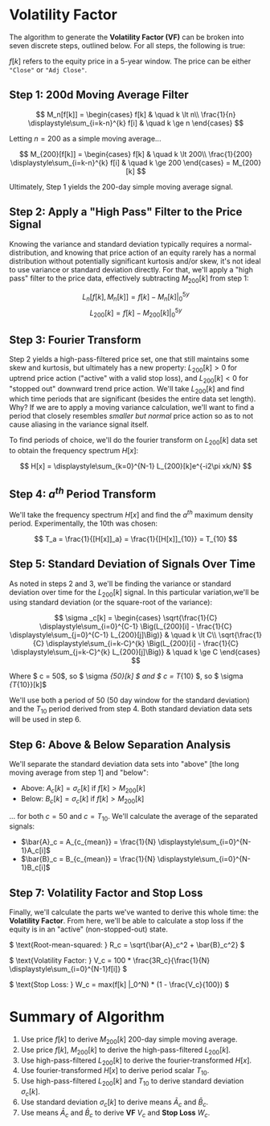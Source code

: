 # Volatility Factor

The algorithm to generate the **Volatility Factor (VF)** can be broken into seven discrete steps, outlined below. For all steps, the following is true:

$f[k]$ refers to the equity price in a 5-year window. The price can be either `"Close"` or `"Adj Close"`.

## Step 1: 200d Moving Average Filter

$$
M_n[f[k]] =
  \begin{cases}
    f[k]       & \quad k \lt n\\
    \frac{1}{n} \displaystyle\sum_{i=k-n}^{k} f[i]  & \quad k \ge n
  \end{cases}
$$

Letting $n = 200$ as a simple moving average...

$$
M_{200}[f[k]] =
  \begin{cases}
    f[k]       & \quad k \lt 200\\
    \frac{1}{200} \displaystyle\sum_{i=k-n}^{k} f[i]  & \quad k \ge 200
  \end{cases}
  = M_{200}[k]
$$

Ultimately, Step 1 yields the 200-day simple moving average signal.

## Step 2: Apply a "High Pass" Filter to the Price Signal

Knowing the variance and standard deviation typically requires a normal-distribution, and knowing that price action of an equity rarely has a normal distribution without potentially significant kurtosis and/or skew, it's not ideal to use variance or standard deviation directly. For that, we'll apply a "high pass" filter to the price data, effectively subtracting $M_{200}[k]$ from step 1:

$$ L_n[f[k], M_n[k]] = f[k] - M_n[k] |_0^{5y} $$
$$ L_{200}[k] = f[k] - M_{200}[k] |_0^{5y} $$

## Step 3: Fourier Transform

Step 2 yields a high-pass-filtered price set, one that still maintains some skew and kurtosis, but ultimately has a new property: $L_{200}[k] > 0$ for uptrend price action ("active" with a valid stop loss), and $L_{200}[k] < 0$ for "stopped out" downward trend price action. We'll take $L_{200}[k]$ and find which time periods that are significant (besides the entire data set length). Why? If we are to apply a moving variance calculation, we'll want to find a period that closely resembles _smaller but normal_ price action so as to not cause aliasing in the variance signal itself.

To find periods of choice, we'll do the fourier transform on $L_{200}[k]$ data set to obtain the frequency spectrum $H[x]$:

$$ H[x] = \displaystyle\sum_{k=0}^{N-1} L_{200}[k]e^{-i2\pi xk/N} $$

## Step 4: $a^{th}$ Period Transform

We'll take the frequency spectrum $H[x]$ and find the $a^{th}$ maximum density period. Experimentally, the 10th was chosen:

$$ T_a = \frac{1}{[H[x]]_a} = \frac{1}{[H[x]]_{10}} = T_{10} $$

## Step 5: Standard Deviation of Signals Over Time

As noted in steps 2 and 3, we'll be finding the variance or standard deviation over time for the $L_{200}[k]$ signal. In this particular variation,we'll be using standard deviation (or the square-root of the variance):

$$
\sigma _c[k] =
  \begin{cases}
    \sqrt{\frac{1}{C} \displaystyle\sum_{i=0}^{C-1} \Big(L_{200}[i] - \frac{1}{C} \displaystyle\sum_{j=0}^{C-1} L_{200}[j]\Big)}       & \quad k \lt C\\
    \sqrt{\frac{1}{C} \displaystyle\sum_{i=k-C}^{k} \Big(L_{200}[i] - \frac{1}{C} \displaystyle\sum_{j=k-C}^{k} L_{200}[j]\Big)}  & \quad k \ge C
  \end{cases}
$$

Where $ c = 50$, so $ \sigma _{50}[k] $ and $ c = T_{10} $, so $ \sigma _{T_{10}}[k]$

We'll use both a period of 50 (50 day window for the standard deviation) and the $T_{10}$ period derived from step 4. Both standard deviation data sets will be used in step 6.

## Step 6: Above & Below Separation Analysis

We'll separate the standard deviation data sets into "above" [the long moving average from step 1] and "below":

* Above: $A_c[k] = \sigma _c[k] \text{ if } f[k] > M_{200}[k]$
* Below: $B_c[k] = \sigma _c[k] \text{ if } f[k] > M_{200}[k]$

... for both $c = 50$ and $c = T_{10}$. We'll calculate the average of the separated signals:

* $\bar{A}_c = A_{c_{mean}} = \frac{1}{N} \displaystyle\sum_{i=0}^{N-1}A_c[i]$
* $\bar{B}_c = B_{c_{mean}} = \frac{1}{N} \displaystyle\sum_{i=0}^{N-1}B_c[i]$

## Step 7: Volatility Factor and Stop Loss

Finally, we'll calculate the parts we've wanted to derive this whole time: the **Volatility Factor**. From here, we'll be able to calculate a stop loss if the equity is in an "active" (non-stopped-out) state.

$ \text{Root-mean-squared: } R_c = \sqrt{\bar{A}_c^2 + \bar{B}_c^2} $

$ \text{Volatility Factor: } V_c = 100 * \frac{3R_c}{\frac{1}{N} \displaystyle\sum_{i=0}^{N-1}f[i]} $

$ \text{Stop Loss: } W_c = max(f[k] |_0^N) * (1 - \frac{V_c}{100}) $

# Summary of Algorithm

1. Use price $f[k]$ to derive $M_{200}[k]$ 200-day simple moving average.
2. Use price $f[k]$, $M_{200}[k]$ to derive the high-pass-filtered $L_{200}[k]$.
3. Use high-pass-filtered $L_{200}[k]$ to derive the fourier-transformed $H[x]$.
4. Use fourier-transformed $H[x]$ to derive period scalar $T_{10}$.
5. Use high-pass-filtered $L_{200}[k]$ and $T_{10}$ to derive standard deviation $\sigma _c[k]$.
6. Use standard deviation $\sigma _c[k]$ to derive means $\bar{A}_c$ and $\bar{B}_c$.
7. Use means $\bar{A}_c$ and $\bar{B}_c$ to derive **VF** $V_c$ and **Stop Loss** $W_c$.